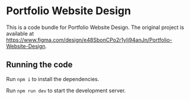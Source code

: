 
  # Portfolio Website Design

  This is a code bundle for Portfolio Website Design. The original project is available at https://www.figma.com/design/e48SbonCPo2r1yIj94anJn/Portfolio-Website-Design.

  ## Running the code

  Run `npm i` to install the dependencies.

  Run `npm run dev` to start the development server.
  